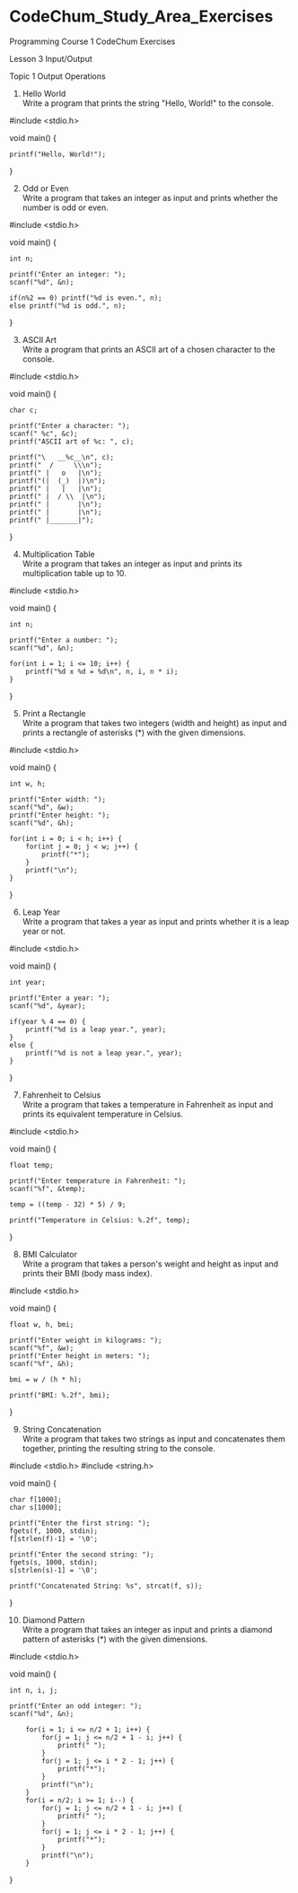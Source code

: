 # CodeChum_Study_Area_Exercises
Programming Course 1 CodeChum Exercises

Lesson 3 Input/Output

Topic 1 Output Operations

1. Hello World<br>
Write a program that prints the string "Hello, World!" to the console.

#include <stdio.h>

void main() {

    printf("Hello, World!");
}


2. Odd or Even<br>
Write a program that takes an integer as input and prints whether the number is odd or even.

#include <stdio.h>

void main() {

    int n;

    printf("Enter an integer: ");
    scanf("%d", &n);

    if(n%2 == 0) printf("%d is even.", n);
    else printf("%d is odd.", n);
}


3. ASCII Art<br>
Write a program that prints an ASCII art of a chosen character to the console.

#include <stdio.h>

void main() {

    char c; 

    printf("Enter a character: ");
    scanf(" %c", &c);
    printf("ASCII art of %c: ", c);

    printf("\   __%c__\n", c);
    printf("  /     \\\n");
    printf(" |   o   |\n");
    printf("(|  (_)  |)\n");
    printf(" |   |   |\n");
    printf(" |  / \\  |\n");
    printf(" |       |\n");
    printf(" |       |\n");
    printf(" |_______|");
}


4. Multiplication Table<br>
Write a program that takes an integer as input and prints its multiplication table up to 10.

#include <stdio.h>

void main() {

    int n;

    printf("Enter a number: ");
    scanf("%d", &n);

    for(int i = 1; i <= 10; i++) {
        printf("%d x %d = %d\n", n, i, n * i);
    }
}


5. Print a Rectangle<br>
Write a program that takes two integers (width and height) as input and prints a rectangle of asterisks (*) with the given dimensions.

#include <stdio.h>

void main() {

    int w, h;

    printf("Enter width: ");
    scanf("%d", &w);
    printf("Enter height: ");
    scanf("%d", &h);

    for(int i = 0; i < h; i++) {
        for(int j = 0; j < w; j++) {
            printf("*");
        }
        printf("\n");
    }
}


6. Leap Year<br>
Write a program that takes a year as input and prints whether it is a leap year or not.

#include <stdio.h>

void main() {

    int year;

    printf("Enter a year: ");
    scanf("%d", &year);

    if(year % 4 == 0) {
        printf("%d is a leap year.", year);
    }
    else {
        printf("%d is not a leap year.", year);
    }
}


7. Fahrenheit to Celsius<br>
Write a program that takes a temperature in Fahrenheit as input and prints its equivalent temperature in Celsius.

#include <stdio.h>

void main() {

    float temp;

    printf("Enter temperature in Fahrenheit: ");
    scanf("%f", &temp);

    temp = ((temp - 32) * 5) / 9;

    printf("Temperature in Celsius: %.2f", temp);
}


8. BMI Calculator<br>
Write a program that takes a person's weight and height as input and prints their BMI (body mass index).

#include <stdio.h>

void main() {

    float w, h, bmi;

    printf("Enter weight in kilograms: ");
    scanf("%f", &w);
    printf("Enter height in meters: ");
    scanf("%f", &h);

    bmi = w / (h * h);

    printf("BMI: %.2f", bmi);
}


9. String Concatenation<br>
Write a program that takes two strings as input and concatenates them together, printing the resulting string to the console.

#include <stdio.h>
#include <string.h>

void main() {

    char f[1000];
    char s[1000];

    printf("Enter the first string: ");
    fgets(f, 1000, stdin);
    f[strlen(f)-1] = '\0';

    printf("Enter the second string: ");
    fgets(s, 1000, stdin);
    s[strlen(s)-1] = '\0';

    printf("Concatenated String: %s", strcat(f, s));
}


10. Diamond Pattern<br>
Write a program that takes an integer as input and prints a diamond pattern of asterisks (*) with the given dimensions.

#include <stdio.h>

void main() {

    int n, i, j;

    printf("Enter an odd integer: ");
    scanf("%d", &n);

        for(i = 1; i <= n/2 + 1; i++) {
            for(j = 1; j <= n/2 + 1 - i; j++) {
                printf(" ");
            }
            for(j = 1; j <= i * 2 - 1; j++) {
                printf("*");
            }
            printf("\n");
        }
        for(i = n/2; i >= 1; i--) {
            for(j = 1; j <= n/2 + 1 - i; j++) {
                printf(" ");
            }
            for(j = 1; j <= i * 2 - 1; j++) {
                printf("*");
            }
            printf("\n");
        }
}























